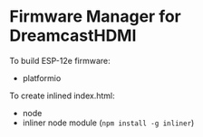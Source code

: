 # Firmware Manager for DreamcastHDMI

To build ESP-12e firmware: 
- platformio

To create inlined index.html:
- node
- inliner node module (`npm install -g inliner`)
